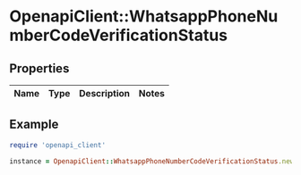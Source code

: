 # OpenapiClient::WhatsappPhoneNumberCodeVerificationStatus

## Properties

| Name | Type | Description | Notes |
| ---- | ---- | ----------- | ----- |

## Example

```ruby
require 'openapi_client'

instance = OpenapiClient::WhatsappPhoneNumberCodeVerificationStatus.new()
```

